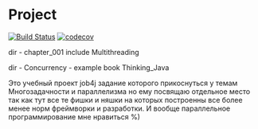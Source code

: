 # Project
[![Build Status](https://travis-ci.org/Sekator778/Multithreaded.svg?branch=master)](https://travis-ci.org/Sekator778/Multithreaded)
[![codecov](https://codecov.io/gh/Sekator778/Multithreaded/branch/master/graph/badge.svg)](https://codecov.io/gh/Sekator778/Multithreaded)


dir - chapter_001 include Multithreading

dir - Concurrency - example book Thinking_Java

Это учебный проект job4j задание которого прикоснуться у темам Многозадачности и параллелизма но ему посвящаю отдельное место так как тут все те фишки и няшки на которых
построенны все более менее норм фреймворки и разработки.
И вообще параллельное программирование мне нравиться %)
